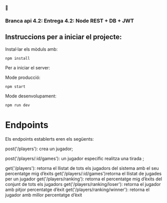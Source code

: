 🧬 
### Branca api 4.2: Entrega 4.2: Node REST + DB + JWT

## Instruccions per a iniciar el projecte:

Instal·lar els mòduls amb:

```
npm install
```

Per a iniciar el server:

Mode producció:


```
npm start
```

Mode desenvolupament:

```
npm run dev
```

# Endpoints 

Els endpoints establerts eren els següents:

post('/players'): crea un jugador;

post('/players/:id/games'): un jugador específic realitza una tirada ;

get('/players'): retorna el llistat de tots els jugadors del sistema amb el seu percentatge mig d’èxits
get('/players/:id/games')retorna el llistat de jugades per un jugador
get('/players/ranking'): retorna el percentatge mig d’èxits del conjunt de tots els jugadors
get('/players/ranking/loser'): retorna el jugador amb pitjor percentatge d’èxit
get('/players/ranking/winner'): retorna el jugador amb millor percentatge d’èxit

